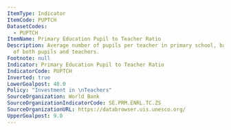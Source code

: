 ```yaml
---
ItemType: Indicator
ItemCode: PUPTCH
DatasetCodes:
  - PUPTCH
ItemName: Primary Education Pupil to Teacher Ratio
Description: Average number of pupils per teacher in primary school, based on headcounts
  of both pupils and teachers.
Footnote: null
Indicator: Primary Education Pupil to Teacher Ratio
IndicatorCode: PUPTCH
Inverted: true
LowerGoalpost: 40.0
Policy: "Investment in \nTeachers"
SourceOrganization: World Bank
SourceOrganizationIndicatorCode: SE.PRM.ENRL.TC.ZS
SourceOrganizationURL: https://databrowser.uis.unesco.org/
UpperGoalpost: 9.0
---
```


